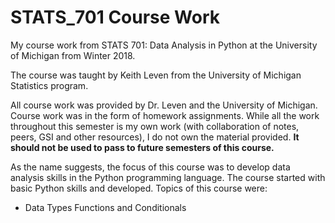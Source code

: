 # STATS_701 Course Work

My course work from STATS 701: Data Analysis in Python at the University of Michigan from Winter 2018.

The course was taught by Keith Leven from the University of Michigan Statistics program. 

All course work was provided by Dr. Leven and the University of Michigan. Course work was in the form of homework assignments. While all the work throughout this semester is my own work (with collaboration of notes, peers, GSI and other resources), I do not own the material provided. **It should not be used to pass to future semesters of this course.**

As the name suggests, the focus of this course was to develop data analysis skills in the Python programming language. The course started with basic Python skills and developed. Topics of this course were:

* Data Types Functions and Conditionals


